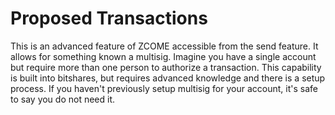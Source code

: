 # Proposed Transactions

This is an advanced feature of ZCOME accessible from the send feature. It allows for something known a multisig. Imagine you have a single account but require more than one person to authorize a transaction. This capability is built into bitshares, but requires advanced knowledge and there is a setup process. If you haven't previously setup multisig for your account, it's safe to say you do not need it.
